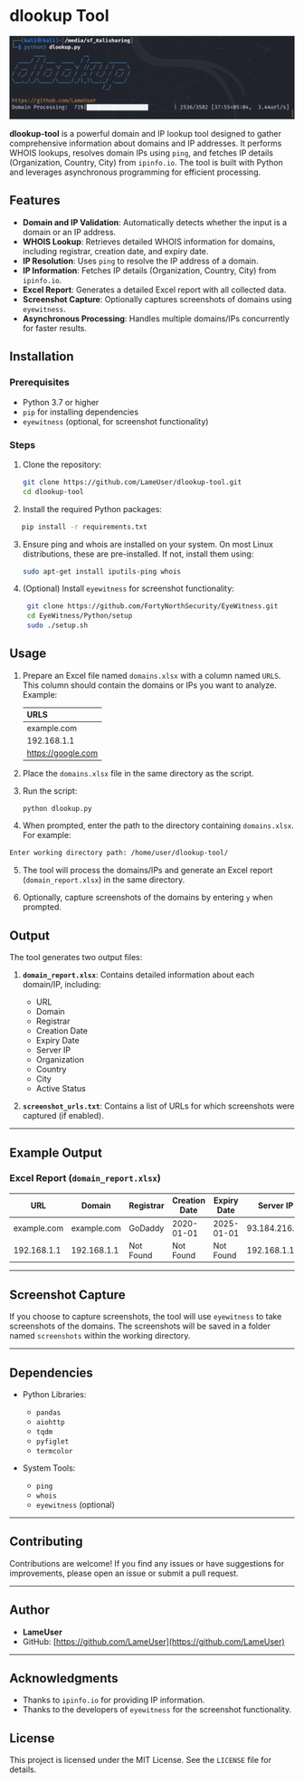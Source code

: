 # dlookup Tool

![dlookup Banner](loadup.png)

**dlookup-tool** is a powerful domain and IP lookup tool designed to gather comprehensive information about domains and IP addresses. It performs WHOIS lookups, resolves domain IPs using `ping`, and fetches IP details (Organization, Country, City) from `ipinfo.io`. The tool is built with Python and leverages asynchronous programming for efficient processing.

## Features

- **Domain and IP Validation**: Automatically detects whether the input is a domain or an IP address.
- **WHOIS Lookup**: Retrieves detailed WHOIS information for domains, including registrar, creation date, and expiry date.
- **IP Resolution**: Uses `ping` to resolve the IP address of a domain.
- **IP Information**: Fetches IP details (Organization, Country, City) from `ipinfo.io`.
- **Excel Report**: Generates a detailed Excel report with all collected data.
- **Screenshot Capture**: Optionally captures screenshots of domains using `eyewitness`.
- **Asynchronous Processing**: Handles multiple domains/IPs concurrently for faster results.

## Installation

### Prerequisites
- Python 3.7 or higher
- `pip` for installing dependencies
- `eyewitness` (optional, for screenshot functionality)

### Steps
1. Clone the repository:
   ```bash
   git clone https://github.com/LameUser/dlookup-tool.git
   cd dlookup-tool
   ```
   
2. Install the required Python packages:
  ```bash
     pip install -r requirements.txt
  ```

3. Ensure ping and whois are installed on your system. On most Linux distributions, these are pre-installed. If not, install them using:
   ```bash
   sudo apt-get install iputils-ping whois
   ```
   
4. (Optional) Install `eyewitness` for screenshot functionality:
   ```bash
    git clone https://github.com/FortyNorthSecurity/EyeWitness.git
    cd EyeWitness/Python/setup
    sudo ./setup.sh
   ```

## Usage

1. Prepare an Excel file named `domains.xlsx` with a column named `URLS`. This column should contain the domains or IPs you want to analyze. Example:

   | URLS               |
   |--------------------|
   | example.com        |
   | 192.168.1.1       |
   | https://google.com |

2. Place the `domains.xlsx` file in the same directory as the script.

3. Run the script:
   ```bash
   python dlookup.py
   ```
   
4. When prompted, enter the path to the directory containing `domains.xlsx`. For example:
  ```bash
  Enter working directory path: /home/user/dlookup-tool/
  ```

5. The tool will process the domains/IPs and generate an Excel report (`domain_report.xlsx`) in the same directory.

6. Optionally, capture screenshots of the domains by entering `y` when prompted.

## Output

The tool generates two output files:
1. **`domain_report.xlsx`**: Contains detailed information about each domain/IP, including:
   - URL
   - Domain
   - Registrar
   - Creation Date
   - Expiry Date
   - Server IP
   - Organization
   - Country
   - City
   - Active Status

2. **`screenshot_urls.txt`**: Contains a list of URLs for which screenshots were captured (if enabled).

---

## Example Output

### Excel Report (`domain_report.xlsx`)

| URL               | Domain       | Registrar     | Creation Date | Expiry Date | Server IP     | Organization       | Country | City          | Active |
|-------------------|--------------|---------------|---------------|-------------|---------------|--------------------|---------|---------------|--------|
| example.com       | example.com  | GoDaddy       | 2020-01-01    | 2025-01-01  | 93.184.216.34 | AS15169 Google LLC | US      | Mountain View | Yes    |
| 192.168.1.1      | 192.168.1.1  | Not Found     | Not Found     | Not Found   | 192.168.1.1   | Unknown            | Unknown | Unknown       | Yes    |

---

## Screenshot Capture

If you choose to capture screenshots, the tool will use `eyewitness` to take screenshots of the domains. The screenshots will be saved in a folder named `screenshots` within the working directory.

---

## Dependencies

- Python Libraries:
  - `pandas`
  - `aiohttp`
  - `tqdm`
  - `pyfiglet`
  - `termcolor`

- System Tools:
  - `ping`
  - `whois`
  - `eyewitness` (optional)

---

## Contributing

Contributions are welcome! If you find any issues or have suggestions for improvements, please open an issue or submit a pull request.

---

## Author

- **LameUser**
- GitHub: [https://github.com/LameUser](https://github.com/LameUser)

---

## Acknowledgments

- Thanks to `ipinfo.io` for providing IP information.
- Thanks to the developers of `eyewitness` for the screenshot functionality.
## License
This project is licensed under the MIT License. See the `LICENSE` file for details.
